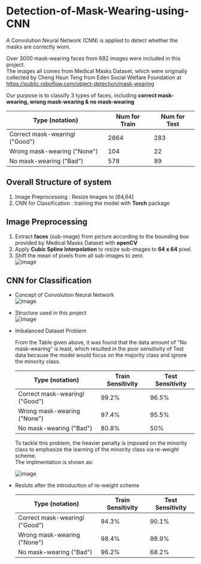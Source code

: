 # Detection-of-Mask-Wearing-using-CNN

A Convolution Neural Network (CNN) is applied to detect whether the masks are correctly worn.  
  
  
Over 3000 mask-wearing faces from 682 images were included in this project.  
The images all comes from Medical Masks Dataset, which were originally collected by Cheng Hsun Teng from Eden Social Welfare Foundation at https://public.roboflow.com/object-detection/mask-wearing  

  
Our purpose is to classify 3 types of faces, including **correct mask-wearing, wrong mask-wearing & no mask-wearing**  
  
| Type (notation)                    | Num for Train | Num for Test |
| ---------------------------------- | ------------- |------------- |
| Correct mask-wearingl ("Good")     |         2864  |          283 |
| Wrong mask-wearing ("None")        |           104 |           22 |
| No mask-wearing ("Bad")            |          578  |           89 |
  
  
## Overall Structure of system  
 1. Image Preprocessing : Resize Images to [64,64]
 2. CNN for Classification : training the model with **Torch** package  

## Image Preprocessing  
  1. Extract **faces** (sub-image) from picture according to the bounding box provided by Medical Masks Dataset with **openCV**
  2. Apply **Cubic Spline Interpolation** to resize sub-images to **64 x 64** pixel. 
  3. Shift the mean of pixels from all sub-images to zero.  
    ![image](https://user-images.githubusercontent.com/78803926/132660769-5d42f189-0f19-435e-a9d3-8df4bdb3d6b4.png)
    
## CNN for Classification  
  - Concept of Convolution Neural Network  
    ![image](https://user-images.githubusercontent.com/78803926/132662703-b544ad04-f26c-40ef-83e2-5115992ce4b1.png)
      
  - Structure used in this project  
    ![image](https://user-images.githubusercontent.com/78803926/132662368-35660dbd-b885-4611-84db-b86b8a8ad8d7.png)  
      
  - Imbalanced Dataset Problem  
    
    From the Table given above, it was found that the data amount of "No mask-wearing" is least, which resulted in the poor sensitivity of Test data because the model would focus on the majority class and ignore the minority class.  
      
    | Type (notation)                    | Train Sensitivity | Test Sensitivity |
    | ---------------------------------- | ----------------- |----------------- |
    | Correct mask-wearingl ("Good")     |             99.2% |            96.5% |
    | Wrong mask-wearing ("None")        |             97.4% |            95.5% |
    | No mask-wearing ("Bad")            |             80.8% |              50% |  
    
    To tackle this problem, the heavier penalty is imposed on the minority class to emphasize the learning of the minority class via re-weight scheme.  
    The implmentation is shown as:  
    
    ![image](https://user-images.githubusercontent.com/78803926/132667884-507c7455-61fd-4f03-aa5b-a331197bc49a.png)  
      
  - Resluts after the introduction of re-weight scheme
      
      
    | Type (notation)                    | Train Sensitivity | Test Sensitivity |
    | ---------------------------------- | ----------------- |----------------- |
    | Correct mask-wearingl ("Good")     |             94.3% |            90.1% |
    | Wrong mask-wearing ("None")        |             98.4% |            98.9% |
    | No mask-wearing ("Bad")            |             96.2% |            68.2% |  
    
      



